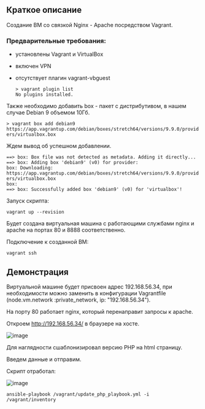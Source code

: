 ## Краткое описание
Создание ВМ со связкой Nginx - Apache посредством Vagrant.

### Предварительные требования:
- установлены Vagrant и VirtualBox
- включен VPN 
- отсутствует плагин vagrant-vbguest

    `> vagrant plugin list`  
`No plugins installed.`
  
  

Также необходимо добавить box - пакет с дистрибутивом, в нашем случае Debian 9 объемом 10Гб.  
  
`> vagrant box add debian9 https://app.vagrantup.com/debian/boxes/stretch64/versions/9.9.0/providers/virtualbox.box`  
  
Ждем вывод об успешном добавлении.  
  
`==> box: Box file was not detected as metadata. Adding it directly...`  
`==> box: Adding box 'debian9' (v0) for provider:`  
    `box: Downloading: https://app.vagrantup.com/debian/boxes/stretch64/versions/9.9.0/providers/virtualbox.box`  
    `box:`  
`==> box: Successfully added box 'debian9' (v0) for 'virtualbox'!`  
  
  
Запуск скрипта:  
  
  `vagrant up --revision`  
  
Будет создана виртуальная машина с работающими службами nginx и apache на портах 80 и 8888 соответственно.  
  
  
Подключение к созданной ВМ:  
  
`vagrant ssh`  
  
  
  ## Демонстрация
    
Виртуальной машине будет присвоен адрес 192.168.56.34, при необходимости можно заменить в конфигурации Vagrantfile (node.vm.network :private_network, ip: "192.168.56.34").  
  
На порту 80 работает nginx, который перенаправит запросы к apache.
    
Откроем http://192.168.56.34/ в браузере на хосте.
    
![image](https://user-images.githubusercontent.com/105548111/221890736-35a6c26d-43cc-4655-bff4-400eb916f2d3.png)
  
Для наглядности сшаблонизировал версию PHP на html страницу.
    
Введем данные и отправим.
  
Скрипт отработал:
    
![image](https://user-images.githubusercontent.com/105548111/221891216-15c1e9a7-cb4a-4484-89d3-122aa6cb517d.png)

    
`ansible-playbook /vagrant/update_php_playbook.yml -i /vagrant/inventory`
